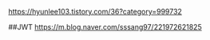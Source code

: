 https://hyunlee103.tistory.com/36?category=999732

##JWT
https://m.blog.naver.com/sssang97/221972621825